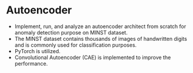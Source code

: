 # Autoencoder
- Implement, run, and analyze an autoencoder architect from scratch for anomaly detection purpose on MINST dataset.
- The MINST dataset contains thousands of images of handwritten digits and is commonly used for classification purposes.
- PyTorch is utilized.
- Convolutional Autoencoder (CAE) is implemented to improve the performance.